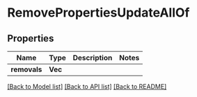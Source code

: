 # RemovePropertiesUpdateAllOf

## Properties

Name | Type | Description | Notes
------------ | ------------- | ------------- | -------------
**removals** | **Vec<String>** |  | 

[[Back to Model list]](../README.md#documentation-for-models) [[Back to API list]](../README.md#documentation-for-api-endpoints) [[Back to README]](../README.md)


